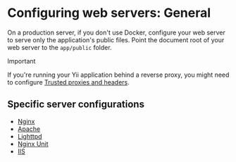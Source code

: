# Configuring web servers: General

On a production server, if you don't use Docker, configure your web server
to serve only the application's public files.  Point the document root of
your web server to the `app/public` folder.

> [!IMPORTANT]
> If you're running your Yii application behind a reverse proxy, you might need to configure
> [Trusted proxies and headers](../../../guide/en/security/trusted-request.md).

## Specific server configurations

- [Nginx](nginx.md)
- [Apache](apache.md)
- [Lighttpd](lighttpd.md)
- [Nginx Unit](nginx-unit.md)
- [IIS](iis.md)
